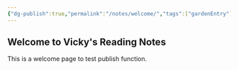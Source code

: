 ```yaml
---
{"dg-publish":true,"permalink":"/notes/welcome/","tags":["gardenEntry"]}
---
```



## Welcome to Vicky's Reading Notes
This is a welcome page to test publish function.